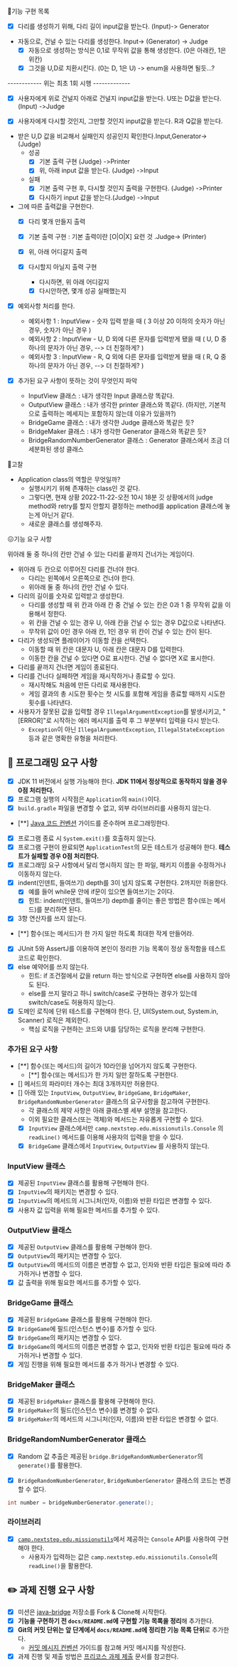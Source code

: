 🥸기능 구현 목록

- [x] 다리를 생성하기 위해, 다리 길이 input값을 받는다. (Input)-> Generator


- 자동으로, 건널 수 있는 다리를 생성한다. Input-> (Generator) -> Judge
  - [x] 자동으로 생성하는 방식은 0,1로 무작위 값을 통해 생성한다. (0은 아래칸, 1은 위칸)
  - [x] 그것을 U,D로 치환시킨다. (0는 D, 1은 U) -> enum을 사용하면 될듯...?

------------ 위는 최초 1회 시행 -------------

- [x] 사용자에게 위로 건널지 아래로 건널지 input값을 받는다. U또는 D값을 받는다. (Input) ->Judge
- [x] 사용자에게 다시할 것인지, 그만할 것인지 input값을 받는다. R과 Q값을 받는다.
  

- 받은 U,D 값을 비교해서 실패인지 성공인지 확인한다.Input,Generator-> (Judge) 
  - 성공 
    - [x] 기본 출력 구현 (Judge) ->Printer
    - [x] 위, 아래 input 값을 받는다. (Judge) ->Input
  - 실패
    - [x] 기본 출력 구현 후, 다시할 것인지 출력을 구현한다. (Judge) ->Printer
    - [x] 다시하기 input 값을 받는다.(Judge) ->Input

- 그에 따른 출력값을 구현한다.
  - [x] 다리 몇개 만들지 출력
   
  - [x] 기본 출력 구현 : 기본 출력이란 [O|O|X] 요런 것 .Judge-> (Printer) 

  - [x] 위, 아래 어디갈지 출력
  - [x] 다시할지 아닐지 출력 구현
    - 다시하면, 위 아래 어디갈지
    - [x] 다시안하면, 몇개 성공 실패했는지

- [x] 예외사항 처리를 한다.
  - 예외사항 1 : InputView - 숫자 입력 받을 때 ( 3 이상 20 이하의 숫자가 아닌 경우, 숫자가 아닌 경우 )
  - 예외사항 2 : InputView - U, D 외에 다른 문자를 입력받게 됐을 때 ( U, D 중 하나의 문자가 아닌 경우, --> 더 친절하게? )
  - 예외사항 3 : InputView - R, Q 외에 다른 문자를 입력받게 됐을 때 ( R, Q 중 하나의 문자가 아닌 경우, --> 더 친절하게? )



- [x] 추가된 요구 사항이 뜻하는 것이 무엇인지 파악
  - InputView 클래스 : 내가 생각한 Input 클래스랑 똑같다.
  - OutputView 클래스 : 내가 생각한 printer 클래스와 똑같다. (하지만, 기본적으로 출력하는 메세지는 포함하지 않는데 이유가 있을까?)
  - BridgeGame 클래스 : 내가 생각한 Judge 클래스와 똑같은 듯?
  - BridgeMaker 클래스 : 내가 생각한 Generator 클래스와 똑같은 듯?
  - BridgeRandomNumberGenerator 클래스 : Generator 클래스에서 조금 더 세분화된 생성 클래스


👻고찰

- Application class의 역할은 무엇일까?
  - 실행시키기 위해 존재하는 class인 것 같다.
  - 그렇다면, 현재 상황 2022-11-22-오전 10시 18분 깃 상황에서의 judge method와 retry를 할지 안할지 결정하는 method를 application 클래스에 놓는게 아닌거 같다.
  - 새로운 클래스를 생성해주자.





😖기능 요구 사항


위아래 둘 중 하나의 칸만 건널 수 있는 다리를 끝까지 건너가는 게임이다.
- 위아래 두 칸으로 이루어진 다리를 건너야 한다.
    - 다리는 왼쪽에서 오른쪽으로 건너야 한다.
    - 위아래 둘 중 하나의 칸만 건널 수 있다.
- 다리의 길이를 숫자로 입력받고 생성한다.
    - 다리를 생성할 때 위 칸과 아래 칸 중 건널 수 있는 칸은 0과 1 중 무작위 값을 이용해서 정한다.
    - 위 칸을 건널 수 있는 경우 U, 아래 칸을 건널 수 있는 경우 D값으로 나타낸다.
    - 무작위 값이 0인 경우 아래 칸, 1인 경우 위 칸이 건널 수 있는 칸이 된다.
- 다리가 생성되면 플레이어가 이동할 칸을 선택한다.
    - 이동할 때 위 칸은 대문자 U, 아래 칸은 대문자 D를 입력한다.
    - 이동한 칸을 건널 수 있다면 O로 표시한다. 건널 수 없다면 X로 표시한다.
- 다리를 끝까지 건너면 게임이 종료된다.
- 다리를 건너다 실패하면 게임을 재시작하거나 종료할 수 있다.
    - 재시작해도 처음에 만든 다리로 재사용한다.
    - 게임 결과의 총 시도한 횟수는 첫 시도를 포함해 게임을 종료할 때까지 시도한 횟수를 나타낸다.
- 사용자가 잘못된 값을 입력할 경우 `IllegalArgumentException`를 발생시키고, "[ERROR]"로 시작하는 에러 메시지를 출력 후 그 부분부터 입력을 다시 받는다.
    - `Exception`이 아닌 `IllegalArgumentException`, `IllegalStateException` 등과 같은 명확한 유형을 처리한다.



## 🎯 프로그래밍 요구 사항

- [x] JDK 11 버전에서 실행 가능해야 한다. **JDK 11에서 정상적으로 동작하지 않을 경우 0점 처리한다.**
- [x] 프로그램 실행의 시작점은 `Application`의 `main()`이다.
- [x] `build.gradle` 파일을 변경할 수 없고, 외부 라이브러리를 사용하지 않는다.
- [**] [Java 코드 컨벤션](https://github.com/woowacourse/woowacourse-docs/tree/master/styleguide/java) 가이드를 준수하며 프로그래밍한다.
- [x] 프로그램 종료 시 `System.exit()`를 호출하지 않는다.
- [x] 프로그램 구현이 완료되면 `ApplicationTest`의 모든 테스트가 성공해야 한다. **테스트가 실패할 경우 0점 처리한다.**
- [x] 프로그래밍 요구 사항에서 달리 명시하지 않는 한 파일, 패키지 이름을 수정하거나 이동하지 않는다.
- [x] indent(인덴트, 들여쓰기) depth를 3이 넘지 않도록 구현한다. 2까지만 허용한다.
    - [x] 예를 들어 while문 안에 if문이 있으면 들여쓰기는 2이다.
    - [x] 힌트: indent(인덴트, 들여쓰기) depth를 줄이는 좋은 방법은 함수(또는 메서드)를 분리하면 된다.
- [x] 3항 연산자를 쓰지 않는다.
- [**] 함수(또는 메서드)가 한 가지 일만 하도록 최대한 작게 만들어라.
- [x] JUnit 5와 AssertJ를 이용하여 본인이 정리한 기능 목록이 정상 동작함을 테스트 코드로 확인한다.
- [x] else 예약어를 쓰지 않는다.
    - 힌트: if 조건절에서 값을 return 하는 방식으로 구현하면 else를 사용하지 않아도 된다.
    - else를 쓰지 말라고 하니 switch/case로 구현하는 경우가 있는데 switch/case도 허용하지 않는다.
- [x] 도메인 로직에 단위 테스트를 구현해야 한다. 단, UI(System.out, System.in, Scanner) 로직은 제외한다.
    - 핵심 로직을 구현하는 코드와 UI를 담당하는 로직을 분리해 구현한다.


### 추가된 요구 사항

- [**] 함수(또는 메서드)의 길이가 10라인을 넘어가지 않도록 구현한다.
    - [**] 함수(또는 메서드)가 한 가지 일만 잘하도록 구현한다.
- [] 메서드의 파라미터 개수는 최대 3개까지만 허용한다.
- [] 아래 있는 `InputView`, `OutputView`, `BridgeGame`, `BridgeMaker`, `BridgeRandomNumberGenerator` 클래스의 요구사항을 참고하여 구현한다.
    - 각 클래스의 제약 사항은 아래 클래스별 세부 설명을 참고한다.
    - 이외 필요한 클래스(또는 객체)와 메서드는 자유롭게 구현할 수 있다.
    - [x] `InputView` 클래스에서만 `camp.nextstep.edu.missionutils.Console` 의 `readLine()` 메서드를 이용해 사용자의 입력을 받을 수 있다.
    - [x] `BridgeGame` 클래스에서 `InputView`, `OutputView` 를 사용하지 않는다.

### InputView 클래스
- [x] 제공된 `InputView` 클래스를 활용해 구현해야 한다.
- [x] `InputView`의 패키지는 변경할 수 있다.
- [x] `InputView`의 메서드의 시그니처(인자, 이름)와 반환 타입은 변경할 수 있다.
- [x] 사용자 값 입력을 위해 필요한 메서드를 추가할 수 있다.

### OutputView 클래스
- [x] 제공된 `OutputView` 클래스를 활용해 구현해야 한다.
- [x] `OutputView`의 패키지는 변경할 수 있다.
- [x] `OutputView`의 메서드의 이름은 변경할 수 없고, 인자와 반환 타입은 필요에 따라 추가하거나 변경할 수 있다.
- [x] 값 출력을 위해 필요한 메서드를 추가할 수 있다.

### BridgeGame 클래스
- [x] 제공된 `BridgeGame` 클래스를 활용해 구현해야 한다.
- [x] `BridgeGame`에 필드(인스턴스 변수)를 추가할 수 있다.
- [x] `BridgeGame`의 패키지는 변경할 수 있다.
- [x] `BridgeGame`의 메서드의 이름은 변경할 수 없고, 인자와 반환 타입은 필요에 따라 추가하거나 변경할 수 있다.
- [x] 게임 진행을 위해 필요한 메서드를 추가 하거나 변경할 수 있다.

### BridgeMaker 클래스
- [x] 제공된 `BridgeMaker` 클래스를 활용해 구현해야 한다.
- [x] `BridgeMaker`의 필드(인스턴스 변수)를 변경할 수 없다.
- [x] `BridgeMaker`의 메서드의 시그니처(인자, 이름)와 반환 타입은 변경할 수 없다.

### BridgeRandomNumberGenerator 클래스

- [x] Random 값 추출은 제공된 `bridge.BridgeRandomNumberGenerator`의 `generate()`를 활용한다.
- [x] `BridgeRandomNumberGenerator`, `BridgeNumberGenerator` 클래스의 코드는 변경할 수 없다.


```java
int number = bridgeNumberGenerator.generate();
``` 

### 라이브러리

- [x] [`camp.nextstep.edu.missionutils`](https://github.com/woowacourse-projects/mission-utils)에서 제공하는 `Console` API를 사용하여 구현해야 한다.
    - 사용자가 입력하는 값은 `camp.nextstep.edu.missionutils.Console`의 `readLine()`을 활용한다.




## ✏️ 과제 진행 요구 사항

- [x] 미션은 [java-bridge](https://github.com/woowacourse-precourse/java-bridge) 저장소를 Fork & Clone해 시작한다.
- [x] **기능을 구현하기 전 `docs/README.md`에 구현할 기능 목록을 정리**해 추가한다.
- [x] **Git의 커밋 단위는 앞 단계에서 `docs/README.md`에 정리한 기능 목록 단위**로 추가한다.
    - [커밋 메시지 컨벤션](https://gist.github.com/stephenparish/9941e89d80e2bc58a153) 가이드를 참고해 커밋 메시지를 작성한다.
- [x] 과제 진행 및 제출 방법은 [프리코스 과제 제출](https://github.com/woowacourse/woowacourse-docs/tree/master/precourse) 문서를 참고한다.
